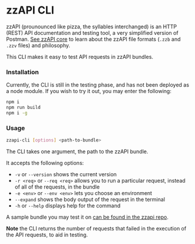 # zzAPI CLI

zzAPI (prounounced like pizza, the syllables interchanged) is an HTTP (REST) API documentation and testing tool, a very simplified version of Postman. [See zzAPI core](https://github.com/agrostar/zzapi/) to learn about the zzAPI file formats (`.zzb` and `.zzv` files) and philosophy.

This CLI makes it easy to test API requests in zzAPI bundles. 

### Installation
Currently, the CLI is still in the testing phase, and has not been deployed as a node module. If you wish to try it out, you may enter the following:
```bash
npm i
npm run build
npm i -g
```

### Usage

```bash
zzapi-cli [options] <path-to-bundle>
```
The CLI takes one argument, the path to the zzAPI bundle. 

It accepts the following options:
- `-v` or `--version` shows the current version
- `-r <req>` or `--req <req>` allows you to run a particular request, instead of all of the requests, in the bundle
- `-e <env>` or `--env <env>` lets you choose an environment
- `--expand` shows the body output of the request in the terminal
- `-h` or `--help` displays help for the command

A sample bundle you may test it on [can be found in the zzapi repo](https://github.com/agrostar/zzapi/blob/e3bf60833009f1c51f4a7e0233b65a0dd8116a29/examples/tests-bundle.zzb). 

__Note__ the CLI returns the number of requests that failed in the execution of the API requests, to aid in testing. 